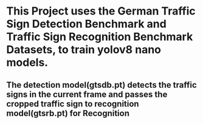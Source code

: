 # This Project uses the German Traffic Sign Detection Benchmark and Traffic Sign Recognition Benchmark Datasets, to train yolov8 nano models.
## The detection model(gtsdb.pt) detects the traffic signs in the current frame and passes the cropped traffic sign to recognition model(gtsrb.pt) for Recognition
 
